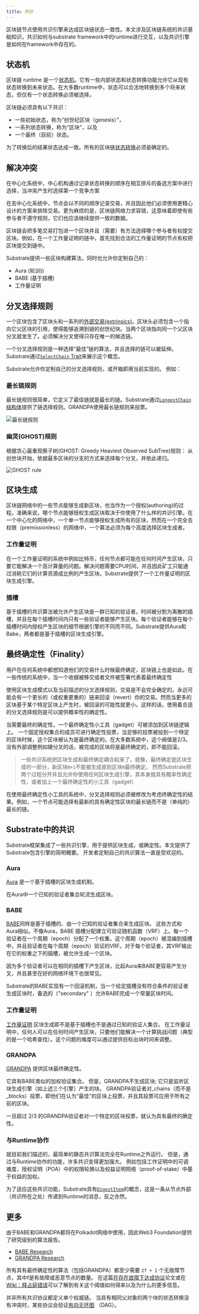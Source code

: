 ```yaml
---
title: 共识
---
```


区块链节点使用共识引擎来达成区块链状态一致性。本文涉及区块链系统的共识基础知识，共识如何与substrate framework中的runtime进行交互，以及共识引擎是如何在framework中存在的。


## 状态机


区块链 runtime 是一个[状态机](https://en.wikipedia.org/wiki/Finite-state_machine)。它有一些内部状态和状态转换功能允许它从现有状态转换到未来状态。在大多数runtime中，状态可以合法地转换到多个将来状态，但仅有一个状态转换必须被选择。

区块链必须具有以下共识：

- 一些初始状态，称为“创世纪区块（genesis）”，
- 一系列状态转换，称为“区块”，以及
- 一个最终（目前）状态。


为了转换后的结果状态达成一致。所有的区块链[状态转换](../runtime/index)必须是确定的。


## 解决冲突

在中心化系统中，中心机构通过记录状态转换的顺序在相互排斥的备选方案中进行选择，当冲突产生时选择第一个竞争方案

在去中心化系统中，节点会以不同的顺序记录交易，并且因此他们必须使用更精心设计的方案来排除交易。更为麻烦的是，区块链网络力求容错，这意味着即使有些参与者不遵守规则，它们也应该继续提供一致的数据。

区块链会把多笔交易打包进一个区块并且（需要）有方法选择哪个参与者有权提交区块。例如，在一个工作量证明的链中，首先找到合法的工作量证明的节点有权把区块提交到链中。

Substrate提供一些区块构建算法，同时也允许你定制自己的：

- Aura (轮训))
- BABE (基于插槽)
- 工作量证明

## 分叉选择规则

一个区块包含了区块头和一系列的[外部交易(extrinsics)](../node/extrinsics)。区块头必须包含一个指向它父区块的引用，使得能够追溯到链的创世纪块。当两个区块指向同一个父区块分叉就发生了。必须解决分叉使得只存在唯一的候选链。

一个分叉选择规则是一种选择“最佳”链的算法，并且选择的链可以被延伸。Substrate通过[`SelectChain` Trait](https://substrate.dev/rustdocs/v2.0.0-rc4/sp_consensus/trait.SelectChain.html)来展示这个概念。 

Substrate允许你定制自己的分叉选择规则，或开箱即用当前实现的。
例如：


### 最长链规则


最长链规则很简单，它定义了最佳链就是最长的链。Substrate通过[`LongestChain` 结构体](https://substrate.dev/rustdocs/master/sc_client/struct.LongestChain.html)提供了链选择规则。GRANDPA使用最长链规则来投票。

![最长链规则](assets/consensus-longest-chain.png)


### 幽灵(GHOST)规则

根据贪心最重观察子树(GHOST: Greedy Heaviest Observed SubTree)规则： 从创世块开始，依据最多区块的分支的方式来选择每个分叉，并依此递归。


![GHOST rule](assets/consensus-ghost.png)

##  区块生成

区块链网络中的一些节点能够生成新区块，也当作为一个授权(authoring)的过程。准确来说，哪个节点能够授权生成区块取决于你使用了什么样的共识引擎。在一个中心化的网络中，一个单一节点能够授权生成所有的区块，然而在一个完全去权限（premissionless）的网络中，一个算法必须为每个高度选择区块生成者。


### 工作量证明

在一个工作量证明的系统中例如比特币，任何节点都可能在任何时间产生区块，只要它能解决一个高计算量的问题。解决问题需要CPU时间，并且因此矿工只能通过消耗它们的计算资源成比例的产生区块。Substrate提供了一个工作量证明的区块生成引擎。


### 插槽


基于插槽的共识算法被允许产生区块是一群已知的验证者。时间被分割为离散的插槽，并且在每个插槽时间内只有一些验证者能够产生区块。每个验证者能够在每个插槽时间内授权产生区块的细节根据引擎的不同而不同。Substrate提供Aura和Babe，两者都是基于插槽的区块生成引擎。


## 最终确定性（Finality）


用户在任何系统中都想知道他们的交易什么时候最终确定，区块链上也是如此。在一些传统的系统中，当一个收据被移交或者文件被签署代表着最终确定性


使用区块生成模式以及当前描述的分叉选择规则，交易是不会完全确定的。永远可能会有一个更长的（或权重更重的）链来回滚（revert）你的交易。然而当更多的区块基于某个特定区块上产生时，被回滚的可能性就更小。这样的话，使用着合适的分叉选择规则是可以提供概率性的确定性。


当需要最终的确定性，一个最终确定性小工具（gadget）可被添加到区块链逻辑上。
一个固定授权集合的成员可进行确定性投票，当足够的投票被投到一个特定的区块时候，这个区块被认为是最终确定的。在大多数系统中，这个阙值是2/3。没有外部调整例如硬分叉的话，被完成的区块将是最终确定的，即不能回滚。


> 一些共识系统把区块生成和最终确定耦合起来了，就像，最终确定是区块生成的一部分，新区块`N+1`不能被生成直到区块`N`最终确定。
> 然而Substrate把两个过程分开并且允许你使用任何区块生成引擎，其本身就具有概率性确定性，或者加上一个最终确定性的小工具（gadget）


在使用最终确定性小工具的系统中，分叉选择规则必须被修改为考虑终确定性的结果。例如，一个节点可能选择有最新的具有确定性区块的最长链而不是（单纯的）最长的链。


## Substrate中的共识

Substrate框架集成了一些共识引擎，用于提供区块生成，或确定性。本文提供了Substrate包含引擎的简明概要。
开发者定制自己的共识算法一直是受欢迎的。


### Aura

[Aura](https://substrate.dev/rustdocs/v2.0.0-rc4/sc_consensus_aura/index.html) 是一个基于插槽的区块生成机制。

在Aura中一个已知的验证者集合轮流生成区块。


### BABE


[BABE](https://substrate.dev/rustdocs/v2.0.0-rc4/sc_consensus_babe/index.html)同样是基于插槽的、由一个已知的验证者集合来生成区块。
这些方式和Aura相似。不像Aura，BABE 插槽分配建立可验证随机函数（VRF）上。每一个验证者在一个周期（epoch）分配了一个权重。这个周期（epoch）被混编到插槽中，并且验证者在每个周期（epoch）验证的VRF。对于每个验证者，其VRF输出在它的权重之下的插槽，被允许生成一个区块。 

因为多个验证者可以在相同的插槽下产生区块，比起Aura来BABE更容易产生分叉，并且甚至在好的网络环境下也很常见。

Substrate的BABE实现有一个回滚机制，当一个给定插槽没有符合条件的验证者生成区块时，备选的（"secondary" ）允许BABE完成一个常量区块时间。


### 工作量证明

[工作量证明](https://substrate.dev/rustdocs/v2.0.0-rc4/sc_consensus_pow/index.html) 区块生成即不是基于插槽也不是通过已知的验证人集合。 在工作量证明中，任何人可以在任何时间产生区块，只要他们能解决一个计算挑战问题（典型的是一个哈希查找）。这个问题的难度可以通过提供目标出块时间来调整。


### GRANDPA

[GRANDPA](https://substrate.dev/rustdocs/v2.0.0-rc4/sc_finality_grandpa/index.html) 提供区块最终确定性。

它具有BABE类似的加权验证集合。 但是，GRANDPA不生成区块; 它只是监听区块生成引擎（如上述三个引擎）产生的块。 GRANDPA验证者对_chains（而不是_blocks）投票，即他们在认为“最佳”的区块上投票，并且其投票可应用于所有之前的区块。

一旦超过 2/3 的GRANDPA验证者对一个特定的区块投票，就认为具有最终的确定性。


### 与Runtime协作

就目前我们描述的，最简单的静态共识算法完全在Runtime之外运行。 但是，通过与Runtime协作的功能，许多共识变得更加强大。 例如包括工作证明中的可调难度，授权证明（POA）中的权限轮换以及权益证明网络（proof-of-stake）中基于权益的加权。

为了适应这些共识功能，Substrate具有[`DigestItem`](https://substrate.dev/rustdocs/v2.0.0-rc4/sp_runtime/enum.DigestItem.html)的概念，这是一条从节点外部（共识所在之处）传递到Runtime的消息，反之亦然。


## 更多

由于BABE和GRANDPA都将在Polkadot网络中使用，因此Web3 Foundation提供了研究级别的算法报告。


- [BABE Research](https://research.web3.foundation/en/latest/polkadot/BABE/Babe.html)
- [GRANDPA Research](https://research.web3.foundation/en/latest/polkadot/GRANDPA.html)


所有具有最终确定性的算法（包括GRANDPA）都至少需要 `2f + 1` 个无故障节点，其中f是有故障或恶意节点的数量。 在这篇[在存在故障下达成协议](https://lamport.azurewebsites.net/pubs/reaching.pdf)论文或在[Wiki：拜占庭错误](https://en.wikipedia.org/wiki/Byzantine_fault)可以了解到有关这个阈值如何得来以及为什么的更多信息。

并非所有共识协议都定义单个权威链。 当具有相同父对象的两个块的状态转换没有冲突时，某些协议会验证[有向无环图](https://en.wikipedia.org/wiki/Directed_acyclic_graph) （DAG）。
